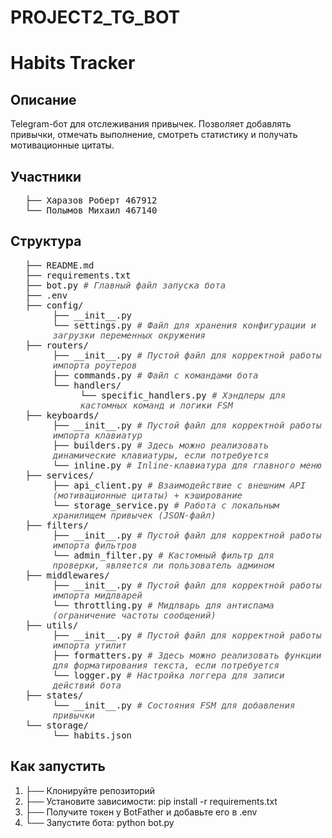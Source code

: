 # PROJECT2_TG_BOT

# Habits Tracker

## Описание

Telegram-бот для отслеживания привычек. Позволяет добавлять привычки, отмечать выполнение, смотреть статистику и получать мотивационные цитаты.

## Участники

- Харазов Роберт 467912
- Полымов Михаил 467140

## Cтруктура

<!DOCTYPE html>
<html lang="ru">
<head>
    <meta charset="UTF-8">
    <title>Структура Проекта</title>
    <style>
        ul {
            list-style-type: none;
            font-family: monospace;
        }
        li::before {
            content: "├── ";
        }
        li:last-child::before {
            content: "└── ";
        }
        .nested {
            margin-left: 20px;
        }
        .comment {
            color: #555;
            font-style: italic;
        }
    </style>
</head>
<body>
    <ul>
        <li>README.md</li>
        <li>requirements.txt</li>
        <li>bot.py <span class="comment"># Главный файл запуска бота</span></li>
        <li>.env</li>
        <li>config/
            <ul class="nested">
                <li>__init__.py</li>
                <li>settings.py <span class="comment"># Файл для хранения конфигурации и загрузки переменных окружения</span></li>
            </ul>
        </li>
        <li>routers/
            <ul class="nested">
                <li>__init__.py <span class="comment"># Пустой файл для корректной работы импорта роутеров</span></li>
                <li>commands.py <span class="comment"># Файл с командами бота</span></li>
                <li>handlers/
                    <ul class="nested">
                        <li>specific_handlers.py <span class="comment"># Хэндлеры для кастомных команд и логики FSM</span></li>
                    </ul>
                </li>
            </ul>
        </li>
        <li>keyboards/
            <ul class="nested">
                <li>__init__.py <span class="comment"># Пустой файл для корректной работы импорта клавиатур</span></li>
                <li>builders.py <span class="comment"># Здесь можно реализовать динамические клавиатуры, если потребуется</span></li>
                <li>inline.py <span class="comment"># Inline-клавиатура для главного меню</span></li>
            </ul>
        </li>
        <li>services/
            <ul class="nested">
                <li>api_client.py <span class="comment"># Взаимодействие с внешним API (мотивационные цитаты) + кэширование</span></li>
                <li>storage_service.py <span class="comment"># Работа с локальным хранилищем привычек (JSON-файл)</span></li>
            </ul>
        </li>
        <li>filters/
            <ul class="nested">
                <li>__init__.py <span class="comment"># Пустой файл для корректной работы импорта фильтров</span></li>
                <li>admin_filter.py <span class="comment"># Кастомный фильтр для проверки, является ли пользователь админом</span></li>
            </ul>
        </li>
        <li>middlewares/
            <ul class="nested">
                <li>__init__.py <span class="comment"># Пустой файл для корректной работы импорта мидлварей</span></li>
                <li>throttling.py <span class="comment"># Мидлварь для антиспама (ограничение частоты сообщений)</span></li>
            </ul>
        </li>
        <li>utils/
            <ul class="nested">
                <li>__init__.py <span class="comment"># Пустой файл для корректной работы импорта утилит</span></li>
                <li>formatters.py <span class="comment"># Здесь можно реализовать функции для форматирования текста, если потребуется</span></li>
                <li>logger.py <span class="comment"># Настройка логгера для записи действий бота</span></li>
            </ul>
        </li>
        <li>states/
            <ul class="nested">
                <li>__init__.py <span class="comment"># Состояния FSM для добавления привычки</span></li>
            </ul>
        </li>
        <li>storage/
            <ul class="nested">
                <li>habits.json</li>
            </ul>
        </li>
    </ul>
</body>
</html>

## Как запустить

1. Клонируйте репозиторий
2. Установите зависимости: pip install -r requirements.txt
3. Получите токен у BotFather и добавьте его в .env
4. Запустите бота: python bot.py
